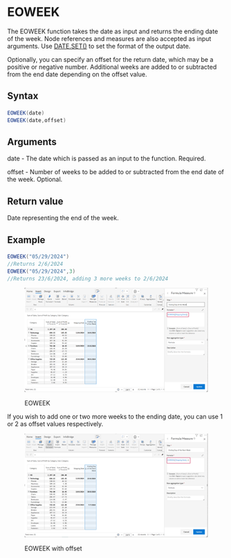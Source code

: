# EOWEEK

The EOWEEK function takes the date as input and returns the ending date of the week. Node references and measures are also accepted as input arguments. Use [DATE.SET()](https://docs.inforiver.com/\~/changes/mS6jwvARNLHpKqBa4cT9/formula-syntax/date-functions/date.set) to set the format of the output date.

Optionally, you can specify an offset for the return date, which may be a positive or negative number. Additional weeks are added to or subtracted from the end date depending on the offset value.

## Syntax <a href="#syntax" id="syntax"></a>

```java
EOWEEK(date)
EOWEEK(date,offset)
```

## Arguments <a href="#arguments" id="arguments"></a>

date - The date which is passed as an input to the function. Required.

offset - Number of weeks to be added to or subtracted from the end date of the week. Optional.

## Return value <a href="#return-value" id="return-value"></a>

Date representing the end of the week.

## Example <a href="#example" id="example"></a>

```java
EOWEEK("05/29/2024")
//Returns 2/6/2024
EOWEEK("05/29/2024",3)
//Returns 23/6/2024, adding 3 more weeks to 2/6/2024
```

<figure><img src="../../.gitbook/assets/image (5) (1) (4).png" alt=""><figcaption><p>EOWEEK</p></figcaption></figure>

If you wish to add one or two more weeks to the ending date, you can use 1 or 2 as offset values respectively.

<figure><img src="../../.gitbook/assets/image (726) (2).png" alt=""><figcaption><p>EOWEEK with offset </p></figcaption></figure>
